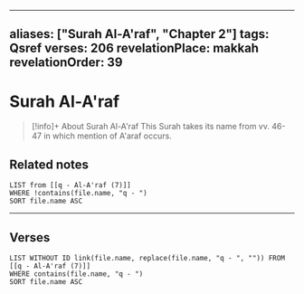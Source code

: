 
---
aliases: ["Surah Al-A'raf", "Chapter 2"]
tags: Qsref
verses: 206
revelationPlace: makkah
revelationOrder: 39
---

# Surah Al-A'raf

> [!info]+ About Surah Al-A'raf
> This Surah takes its name from vv. 46-47 in which mention of A'araf occurs.

## Related notes
```dataview
LIST from [[q - Al-A'raf (7)]]
WHERE !contains(file.name, "q - ")
SORT file.name ASC
```

---

## Verses
```dataview
LIST WITHOUT ID link(file.name, replace(file.name, "q - ", "")) FROM [[q - Al-A'raf (7)]]
WHERE contains(file.name, "q - ")
SORT file.name ASC
```

